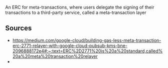 An ERC for meta-transactions, where users delegate the signing of their transactions to a third-party service, called a meta-transaction layer

## Sources

- https://medium.com/google-cloud/building-gas-less-meta-transaction-erc-2771-relayer-with-google-cloud-pubsub-kms-bne-2096888172e4#:~:text=ERC%2D2771%20is%20a%20standard,called%20a%20meta%20transaction%20relayer
- 